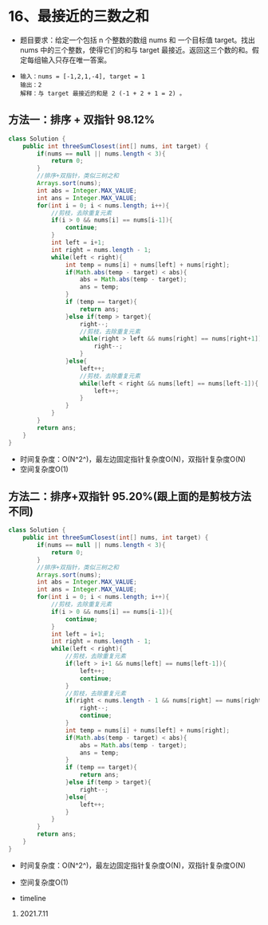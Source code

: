 # 16、最接近的三数之和

- 题目要求：给定一个包括 n 个整数的数组 nums 和 一个目标值 target。找出 nums 中的三个整数，使得它们的和与 target 最接近。返回这三个数的和。假定每组输入只存在唯一答案。

- ```
  输入：nums = [-1,2,1,-4], target = 1
  输出：2
  解释：与 target 最接近的和是 2 (-1 + 2 + 1 = 2) 。
  ```



## 方法一：排序 + 双指针 98.12%

```java
class Solution {
    public int threeSumClosest(int[] nums, int target) {
        if(nums == null || nums.length < 3){
            return 0;
        }
        //排序+双指针，类似三树之和
        Arrays.sort(nums);
        int abs = Integer.MAX_VALUE;
        int ans = Integer.MAX_VALUE;
        for(int i = 0; i < nums.length; i++){
            //剪枝，去除重复元素
            if(i > 0 && nums[i] == nums[i-1]){
                continue;
            }
            int left = i+1;
            int right = nums.length - 1;
            while(left < right){
                int temp = nums[i] + nums[left] + nums[right];
                if(Math.abs(temp - target) < abs){
                    abs = Math.abs(temp - target);
                    ans = temp;
                }
                if (temp == target){
                    return ans;
                }else if(temp > target){
                    right--;
                    //剪枝，去除重复元素
                    while(right > left && nums[right] == nums[right+1]){
                        right--;
                    }
                }else{
                    left++;
                    //剪枝，去除重复元素
                    while(left < right && nums[left] == nums[left-1]){
                        left++;
                    }
                }
            }
        }
        return ans;
    }
}
```

- 时间复杂度：O(N^2^)，最左边固定指针复杂度O(N)，双指针复杂度O(N)
- 空间复杂度O(1)

## 方法二：排序+双指针 95.20%(跟上面的是剪枝方法不同)

```java
class Solution {
    public int threeSumClosest(int[] nums, int target) {
        if(nums == null || nums.length < 3){
            return 0;
        }
        //排序+双指针，类似三树之和
        Arrays.sort(nums);
        int abs = Integer.MAX_VALUE;
        int ans = Integer.MAX_VALUE;
        for(int i = 0; i < nums.length; i++){
            //剪枝，去除重复元素
            if(i > 0 && nums[i] == nums[i-1]){
                continue;
            }
            int left = i+1;
            int right = nums.length - 1;
            while(left < right){
                //剪枝，去除重复元素
                if(left > i+1 && nums[left] == nums[left-1]){
                    left++;
                    continue;
                }
                //剪枝，去除重复元素
                if(right < nums.length - 1 && nums[right] == nums[right+1]){
                    right--;
                    continue;
                }
                int temp = nums[i] + nums[left] + nums[right];
                if(Math.abs(temp - target) < abs){
                    abs = Math.abs(temp - target);
                    ans = temp;
                }
                if (temp == target){
                    return ans;
                }else if(temp > target){
                    right--;
                }else{
                    left++;
                }
            }
        }
        return ans;
    }
}
```

- 时间复杂度：O(N^2^)，最左边固定指针复杂度O(N)，双指针复杂度O(N)
- 空间复杂度O(1)

- timeline

1. 2021.7.11